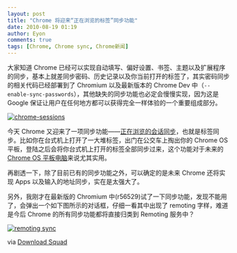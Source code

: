 ```yaml
---
layout: post
title: "Chrome 将迎来“正在浏览的标签”同步功能"
date: 2010-08-19 01:19
author: Eyon
comments: true
tags: [Chrome, Chrome sync, Chrome新闻]
---
```

大家知道 Chrome 已经可以实现自动填写、偏好设置、书签、主题以及扩展程序的同步，基本上就差同步密码、历史记录以及你当前打开的标签了，其实密码同步的相关代码已经部署到了 Chromium 以及最新版本的 Chrome Dev 中（`--enable-sync-passwords`），其他缺失的同步功能也必定会慢慢实现，因为这是 Google 保证让用户在任何地方都可以获得完全一样体验的一个重要组成部分。

<a href="http://img.chromi.org/2010/08/chrome-sessions.jpg">![](http://img.chromi.org/2010/08/chrome-sessions-550x287.jpg "chrome-sessions")</a>

今天 Chrome 又迎来了一项同步功能——[正在浏览的会话同步](http://codereview.chromium.org/3168009)，也就是标签同步。比如你在台式机上打开了一大堆标签，出门在公交车上掏出你的 Chrome OS 平板，登陆之后会将你台式机上打开的标签全部同步过来，这个功能对于未来的 [Chrome OS 平板电脑](http://www.chromi.org/archives/6669)来说尤其实用。

再剧透一下，除了目前已有的同步功能之外，可以确定的是未来 Chrome 还将实现 Apps 以及输入的地址同步，实在是太强大了。

另外，我刚才在最新版的 Chromium 中(r56529)试了一下同步功能，发现不能用了，会弹出一个如下图所示的对话框，仔细一看其中出现了 remoting 字样，难道是今后 Chrome 的所有同步功能都将直接归类到 Remoting 服务中？

<a href="http://img.chromi.org/2010/08/remoting-sync.png">![](http://img.chromi.org/2010/08/remoting-sync.png "remoting sync")</a>

via [Download Squad](http://www.downloadsquad.com/2010/08/18/tab-sync-code-on-its-way-to-google-chrome/)

